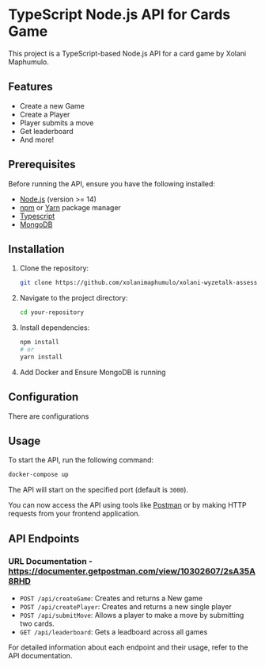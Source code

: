 # TypeScript Node.js API for Cards Game

This project is a TypeScript-based Node.js API for a card game by Xolani Maphumulo.

## Features

- Create a new Game
- Create a Player
- Player submits a move
- Get leaderboard
- And more!

## Prerequisites

Before running the API, ensure you have the following installed:

- [Node.js](https://nodejs.org/) (version >= 14)
- [npm](https://www.npmjs.com/) or [Yarn](https://yarnpkg.com/) package manager
- [Typescript](https://www.typescriptlang.org/docs/handbook/utility-types.html)
- [MongoDB](https://www.mongodb.com/)

## Installation

1. Clone the repository:

   ```bash
   git clone https://github.com/xolanimaphumulo/xolani-wyzetalk-assessment.git
   ```

2. Navigate to the project directory:

   ```bash
   cd your-repository
   ```

3. Install dependencies:

   ```bash
   npm install
   # or
   yarn install
   ```

4. Add Docker and Ensure MongoDB is running

## Configuration

There are configurations

## Usage

To start the API, run the following command:

```bash
docker-compose up
```

The API will start on the specified port (default is `3000`).

You can now access the API using tools like [Postman](https://www.postman.com/) or by making HTTP requests from your frontend application.

## API Endpoints

### URL Documentation - https://documenter.getpostman.com/view/10302607/2sA35A8RHD

- `POST /api/createGame`: Creates and returns a New game
- `POST /api/createPlayer`: Creates and returns a new single player
- `POST /api/submitMove`: Allows a player to make a move by submitting two cards.
- `GET /api/leaderboard`: Gets a leadboard across all games

For detailed information about each endpoint and their usage, refer to the API documentation.

